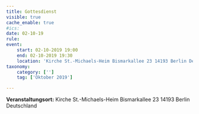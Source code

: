 ```yaml
---
title: Gottesdienst
visible: true
cache_enable: true
#ics: 
date: 02-10-19
rule: 
event:
	start: 02-10-2019 19:00
	end: 02-10-2019 19:30
	location: 'Kirche St.-Michaels-Heim Bismarkallee 23 14193 Berlin Deutschland'
taxonomy:
	category: ['']
	tag: ['Oktober 2019']

---
```




**Veranstaltungsort:** Kirche St.-Michaels-Heim
Bismarkallee 23
14193 Berlin
Deutschland

